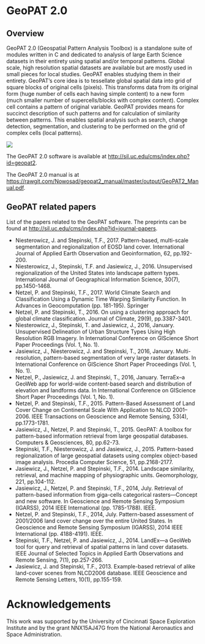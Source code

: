 # GeoPAT 2.0

## Overview

GeoPAT 2.0 (Geospatial Pattern Analysis Toolbox) is a standalone suite of modules written in C and dedicated to analysis of large Earth Science datasets in their entirety using spatial and/or temporal patterns. 
Global scale, high resolution spatial datasets are available but are mostly used in small pieces for local studies. 
GeoPAT enables studying them in their entirety.
GeoPAT’s core idea is to tessellate global spatial data into grid of square blocks of original cells (pixels).
This transforms data from its original form (huge number of cells each having simple content) to a new form (much smaller number of supercells/blocks with complex content).
Complex cell contains a pattern of original variable.
GeoPAT provides means for succinct description of such patterns and for calculation of similarity between patterns.
This enables spatial analysis such as search, change detection, segmentation, and clustering to be performed on the grid of complex cells (local patterns).

![](https://github.com/Nowosad/geopat2_manual/raw/master/figs/logo.png)

The GeoPAT 2.0 software is available at http://sil.uc.edu/cms/index.php?id=geopat2.

The GeoPAT 2.0 manual is at https://rawgit.com/Nowosad/geopat2_manual/master/output/GeoPAT2_Manual.pdf.

## GeoPAT related papers

List of the papers related to the GeoPAT software. The preprints can be found at http://sil.uc.edu/cms/index.php?id=journal-papers.

- Niesterowicz, J. and Stepinski, T.F., 2017. Pattern-based, multi-scale segmentation and regionalization of EOSD land cover. International Journal of Applied Earth Observation and Geoinformation, 62, pp.192-200.
- Niesterowicz, J., Stepinski, T.F. and Jasiewicz, J., 2016. Unsupervised regionalization of the United States into landscape pattern types. International Journal of Geographical Information Science, 30(7), pp.1450-1468.
- Netzel, P. and Stepinski, T.F., 2017. World Climate Search and Classification Using a Dynamic Time Warping Similarity Function. In Advances in Geocomputation (pp. 181-195). Springer
- Netzel, P. and Stepinski, T., 2016. On using a clustering approach for global climate classification. Journal of Climate, 29(9), pp.3387-3401.
- Niesterowicz, J., Stepinski, T. and Jasiewicz, J., 2016, January. Unsupervised Delineation of Urban Structure Types Using High Resolution RGB Imagery. In International Conference on GIScience Short Paper Proceedings (Vol. 1, No. 1).
- Jasiewicz, J., Niesterowicz, J. and Stepinski, T., 2016, January. Multi-resolution, pattern-based segmentation of very large raster datasets. In International Conference on GIScience Short Paper Proceedings (Vol. 1, No. 1).
- Netzel, P., Jasiewicz, J. and Stepinski, T., 2016, January. TerraEx–a GeoWeb app for world-wide content-based search and distribution of elevation and landforms data. In International Conference on GIScience Short Paper Proceedings (Vol. 1, No. 1).
- Netzel, P. and Stepinski, T.F., 2015. Pattern-Based Assessment of Land Cover Change on Continental Scale With Application to NLCD 2001–2006. IEEE Transactions on Geoscience and Remote Sensing, 53(4), pp.1773-1781.
- Jasiewicz, J., Netzel, P. and Stepinski, T., 2015. GeoPAT: A toolbox for pattern-based information retrieval from large geospatial databases. Computers & Geosciences, 80, pp.62-73.
- Stepinski, T.F., Niesterowicz, J. and Jasiewicz, J., 2015. Pattern-based regionalization of large geospatial datasets using complex object-based image analysis. Procedia Computer Science, 51, pp.2168-2177.
- Jasiewicz, J., Netzel, P. and Stepinski, T.F., 2014. Landscape similarity, retrieval, and machine mapping of physiographic units. Geomorphology, 221, pp.104-112.
- Jasiewicz, J., Netzel, P. and Stepinski, T.F., 2014, July. Retrieval of pattern-based information from giga-cells categorical rasters—Concept and new software. In Geoscience and Remote Sensing Symposium (IGARSS), 2014 IEEE International (pp. 1785-1788). IEEE.
- Netzel, P. and Stepinski, T.F., 2014, July. Pattern-based assessment of 2001/2006 land cover change over the entire United States. In Geoscience and Remote Sensing Symposium (IGARSS), 2014 IEEE International (pp. 4188-4191). IEEE.
- Stepinski, T.F., Netzel, P. and Jasiewicz, J., 2014. LandEx—a GeoWeb tool for query and retrieval of spatial patterns in land cover datasets. IEEE Journal of Selected Topics in Applied Earth Observations and Remote Sensing, 7(1), pp.257-266.
- Jasiewicz, J. and Stepinski, T.F., 2013. Example-based retrieval of alike land-cover scenes from NLCD2006 database. IEEE Geoscience and Remote Sensing Letters, 10(1), pp.155-159.

# Acknowledgements

This work was supported by the University of Cincinnati Space Exploration Institute and by the grant NNX15AJ47G from the National Aeronautics and Space Administration.